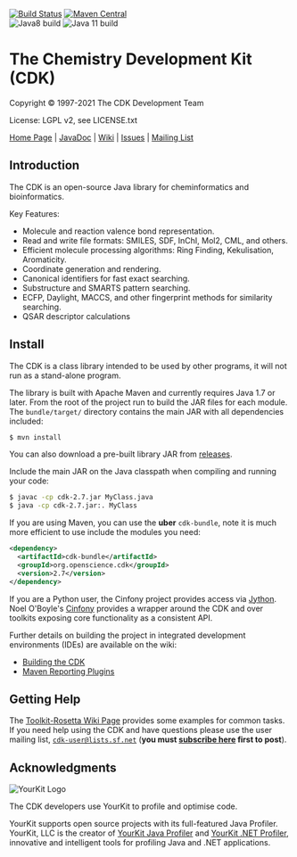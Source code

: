 [![Build Status](https://travis-ci.org/cdk/cdk.svg?branch=master)](https://travis-ci.org/cdk/cdk)
[![Maven Central](https://maven-badges.herokuapp.com/maven-central/org.openscience.cdk/cdk/badge.svg)](https://maven-badges.herokuapp.com/maven-central/org.openscience.cdk/cdk) <br />
![Java8 build](https://github.com/cdk/cdk/workflows/Java8%20build/badge.svg)
![Java 11 build](https://github.com/cdk/cdk/workflows/Java%2011%20build/badge.svg)

# The Chemistry Development Kit (CDK)
 
Copyright &copy; 1997-2021 The CDK Development Team

License: LGPL v2, see LICENSE.txt

[Home Page](https://cdk.github.io/) | [JavaDoc](http://cdk.github.io/cdk/latest/docs/api/index.html?overview-summary.html) | [Wiki](https://github.com/cdk/cdk/wiki) | [Issues](https://github.com/cdk/cdk/issues) | [Mailing List](https://sourceforge.net/projects/cdk/lists/cdk-user)

## Introduction

The CDK is an open-source Java library for cheminformatics and bioinformatics.

Key Features:
  * Molecule and reaction valence bond representation.
  * Read and write file formats: SMILES, SDF, InChI, Mol2, CML, and others.
  * Efficient molecule processing algorithms: Ring Finding, Kekulisation, Aromaticity.
  * Coordinate generation and rendering.
  * Canonical identifiers for fast exact searching.
  * Substructure and SMARTS pattern searching.
  * ECFP, Daylight, MACCS, and other fingerprint methods for similarity searching.
  * QSAR descriptor calculations

## Install

The CDK is a class library intended to be used by other programs, it will not run as a stand-alone program. 

The library is built with Apache Maven and currently requires Java 1.7 or later. From the root of the project run to build the JAR files for each module. The ``bundle/target/`` directory contains the main JAR with all dependencies included:

```bash
$ mvn install
```

You can also download a pre-built library JAR from [releases](https://github.com/cdk/cdk/releases). 

Include the main JAR on the Java classpath when compiling and running your code:

```bash
$ javac -cp cdk-2.7.jar MyClass.java
$ java -cp cdk-2.7.jar:. MyClass
```

If you are using Maven, you can use the **uber** ``cdk-bundle``, note it is much more efficient to use include
the modules you need:

```xml
<dependency>
  <artifactId>cdk-bundle</artifactId>
  <groupId>org.openscience.cdk</groupId>
  <version>2.7</version>
</dependency>
```

If you are a Python user, the Cinfony project provides access via [Jython](http://www.redbrick.dcu.ie/~noel/CDKJython.html). Noel O'Boyle's [Cinfony](http://cinfony.github.io/) provides a wrapper around the CDK and over toolkits exposing core functionality as a consistent API. 

Further details on building the project in integrated development environments (IDEs) are available on the wiki:
 * [Building the CDK](https://github.com/cdk/cdk/wiki/Building-CDK)
 * [Maven Reporting Plugins](https://github.com/cdk/cdk/wiki/Maven-Reporting-Plugins)

## Getting Help

The [Toolkit-Rosetta Wiki Page](https://github.com/cdk/cdk/wiki/Toolkit-Rosetta) provides some examples for common tasks. If you need help using the CDK and have questions please use the user mailing list, [``cdk-user@lists.sf.net``](mailto:cdk-user@lists.sf.net) (**you must [subscribe here]( https://sourceforge.net/projects/cdk/lists/cdk-user) first to post**).
 
## Acknowledgments

![YourKit Logo](https://www.yourkit.com/images/yklogo.png)

The CDK developers use YourKit to profile and optimise code.

YourKit supports open source projects with its full-featured Java Profiler.
YourKit, LLC is the creator of <a href="https://www.yourkit.com/java/profiler/index.jsp">YourKit Java Profiler</a>
and <a href="https://www.yourkit.com/.net/profiler/index.jsp">YourKit .NET Profiler</a>,
innovative and intelligent tools for profiling Java and .NET applications.
